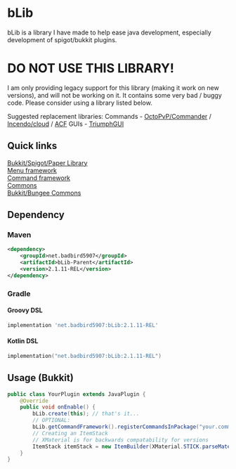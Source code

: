 # bLib

bLib is a library I have made to help ease java development, especially development of spigot/bukkit plugins.

# DO NOT USE THIS LIBRARY!

I am only providing legacy support for this library (making it work on new versions), and will not be working on it.
It contains some very bad / buggy code. Please consider using a library listed below.

Suggested replacement libraries:
Commands - [OctoPvP/Commander](https://github.com/OctoPvP/Commander) / [Incendo/cloud](https://github.com/Incendo/cloud) / [ACF](https://github.com/aikar/commands)
GUIs - [TriumphGUI](https://github.com/TriumphTeam/triumph-gui)

## Quick links

[Bukkit/Spigot/Paper Library](https://github.com/Badbird-5907/bLib/tree/master/bLib-Bukkit/src/main/java/net/badbird5907/blib) <br>
[Menu framework](https://github.com/Badbird-5907/bLib/tree/master/bLib-Bukkit/src/main/java/net/badbird5907/blib/menu)<br>
[Command framework](https://github.com/Badbird-5907/bLib/tree/master/bLib-Bukkit/src/main/java/net/badbird5907/blib/command)<br>
[Commons](https://github.com/Badbird-5907/bLib/tree/master/bLib-Common/src/main/java/net/badbird5907/blib)<br>
[Bukkit/Bungee Commons](https://github.com/Badbird-5907/bLib/tree/master/bLib-ServerCommons/src/main/java/net/badbird5907/blib/util)<br>

## Dependency

### Maven

```xml
<dependency>
	<groupId>net.badbird5907</groupId>
	<artifactId>bLib-Parent</artifactId>
	<version>2.1.11-REL</version>
</dependency>
```

### Gradle

#### Groovy DSL

```groovy
implementation 'net.badbird5907:bLib:2.1.11-REL'
```

#### Kotlin DSL

```kotlin
implementation("net.badbird5907:bLib:2.1.11-REL")
```

## Usage (Bukkit)

```java
public class YourPlugin extends JavaPlugin {
	@Override
	public void onEnable() {
		bLib.create(this); // that's it...
		// OPTIONAL:
		bLib.getCommandFramework().registerCommandsInPackage("your.commands.package.here");
		// Creating an ItemStack
		// XMaterial is for backwards compatability for versions
		ItemStack itemStack = new ItemBuilder(XMaterial.STICK.parseMaterial()).name(CC.GOLD + "KB Stick").enchant(Enchantment.KNOCKBACK, 100).build();
	}
}
```

